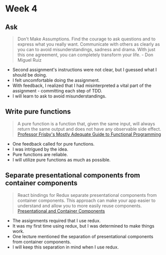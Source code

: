 # Week 4

## Ask

> Don't Make Assumptions. Find the courage to ask questions and to express what you really want. Communicate with others as clearly as you can to avoid misunderstandings, sadness and drama. With just this one agreement, you can completely transform your life. - Don Miguel Ruiz
* Second assignment's instructions were not clear, but I guessed what I should be doing.
* I felt uncomfortable doing the assignment.
* With feedback, I realized that I had misinterpreted a vital part of the assignment - committing each step of TDD.
* I will learn to ask to avoid misunderstandings.

## Write pure functions

> A pure function is a function that, given the same input, will always return the same output and does not have any observable side effect. [Professor Frisby's Mostly Adequate Guide to Functional Programming](https://github.com/MostlyAdequate/mostly-adequate-guide/blob/master/ch03.md)
* One feedback called for pure functions.
* I was intrigued by the idea.
* Pure functions are reliable.
* I will utilize pure functions as much as possible.

## Separate presentational components from container components

> React bindings for Redux separate presentational components from container components. This approach can make your app easier to understand and allow you to more easily reuse components. [Presentational and Container Components](https://redux.js.org/basics/usage-with-react#presentational-and-container-components)
* The assignments required that I use redux.
* It was my first time using redux, but I was determined to make things work.
* One lecture mentioned the separation of presentational components from container components.
* I will keep this separation in mind when I use redux.
